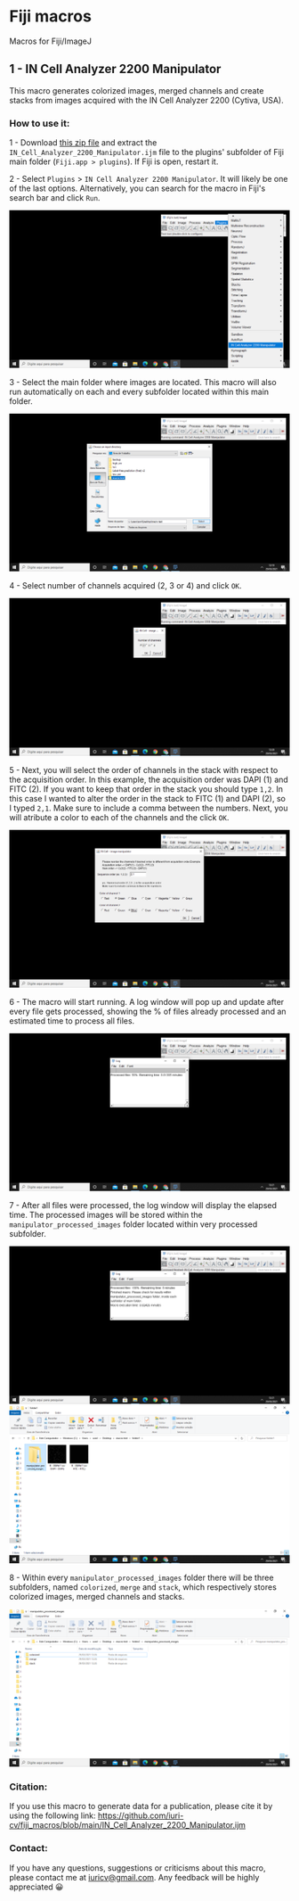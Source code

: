 # Fiji macros
Macros for Fiji/ImageJ

## 1 - IN Cell Analyzer 2200 Manipulator

This macro generates colorized images, merged channels and create stacks from images acquired with the IN Cell Analyzer 2200 (Cytiva, USA).

### How to use it: 

1 - Download [this zip file](https://github.com/iuri-cv/fiji_macros/archive/refs/heads/main.zip) and extract the `IN_Cell_Analyzer_2200_Manipulator.ijm` file to the plugins' 
subfolder of Fiji main folder (`Fiji.app > plugins`). If Fiji is open, restart it. 

2 - Select `Plugins` > `IN Cell Analyzer 2200 Manipulator`. It will likely be one of the last options. Alternatively, you can search for the macro in Fiji's search bar and click 
`Run`.

![Alt text](https://github.com/iuri-cv/fiji_macros/blob/main/tutorial%20-%201.png?raw=true)

3 - Select the main folder where images are located. This macro will also run automatically on each and every subfolder located within this main folder.

![Alt text](https://github.com/iuri-cv/fiji_macros/blob/main/tutorial%20-%202.png?raw=true)

4 - Select number of channels acquired (2, 3 or 4) and click `OK`.

![Alt text](https://github.com/iuri-cv/fiji_macros/blob/main/tutorial%20-%203.png?raw=true)

5 - Next, you will select the order of channels in the stack with respect to the acquisition order. In this example, the acquisition order was DAPI (1) and FITC (2). 
If you want to keep that order in the stack you should type `1,2`. In this case I wanted to alter the order in the stack to FITC (1) and DAPI (2), so I typed `2,1`. Make sure to include a comma between the numbers. Next, you will atribute a color to each of the channels and the click `OK`.

![Alt text](https://github.com/iuri-cv/fiji_macros/blob/main/tutorial%20-%204.png?raw=true)

6 - The macro will start running. A log window will pop up and update after every file gets processed, showing the % of files already processed and an estimated time to process
all files.

![Alt text](https://github.com/iuri-cv/fiji_macros/blob/main/tutorial%20-%205.png?raw=true)

7 - After all files were processed, the log window will display the elapsed time. The processed images will be stored within the `manipulator_processed_images` folder located within very processed subfolder. 

![Alt text](https://github.com/iuri-cv/fiji_macros/blob/main/tutorial%20-%206.png?raw=true)
![Alt text](https://github.com/iuri-cv/fiji_macros/blob/main/tutorial%20-%207.png?raw=true)

8 - Within every `manipulator_processed_images` folder there will be three subfolders, named  `colorized`,  `merge` and  `stack`, which respectively stores colorized images, 
merged channels and stacks.

![Alt text](https://github.com/iuri-cv/fiji_macros/blob/main/tutorial%20-%208.png?raw=true)

### Citation: 

If you use this macro to generate data for a publication, please cite it by using the following link:
https://github.com/iuri-cv/fiji_macros/blob/main/IN_Cell_Analyzer_2200_Manipulator.ijm

### Contact: 

If you have any questions, suggestions or criticisms about this macro, please contact me at iuricv@gmail.com. Any feedback will be highly appreciated 😀


